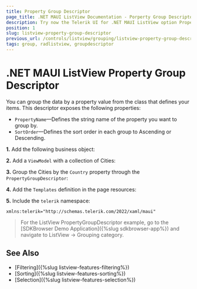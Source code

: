 ```yaml
---
title: Property Group Descriptor
page_title: .NET MAUI ListView Documentation - Porperty Group Descriptors
description: Try now the Telerik UI for .NET MAUI ListView option PropertyGroupDescriptor for grouping items by a property value from the class that defines them.
position: 1
slug: listview-property-group-descriptor
previous_url: /controls/listview/grouping/listview-property-group-descriptor
tags: group, radlistview, groupdescriptor
---
```


# .NET MAUI ListView Property Group Descriptor

You can group the data by a property value from the class that defines your items. This descriptor exposes the following properties:

- `PropertyName`&mdash;Defines the string name of the property you want to group by.
- `SortOrder`&mdash;Defines the sort order in each group to Ascending or Descending.

**1.** Add the following business object:

<snippet id='listview-grouping-groupdescriptors-businessobject' />

**2.** Add a `ViewModel` with a collection of Cities:

<snippet id='listview-grouping-groupdescriptors-viewmodel' />

**3.** Group the Cities by the `Country` property through the `PropertyGroupDescriptor`:

<snippet id='listview-grouping-propertygroupdescriptor'/>

**4.** Add the `Templates` definition in the page resources:

<snippet id='listview-grouping-templates' />

**5.** Include the `telerik` namespace:

```XAML
xmlns:telerik="http://schemas.telerik.com/2022/xaml/maui" 
```

> For the ListView PropertyGroupDescriptor example, go to the [SDKBrowser Demo Application]({%slug sdkbrowser-app%}) and navigate to ListView  -> Grouping category.

## See Also

- [Filtering]({%slug listview-features-filtering%})
- [Sorting]({%slug listview-features-sorting%})
- [Selection]({%slug listview-features-selection%})
